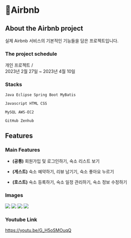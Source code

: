 # 🏡Airbnb


## About the Airbnb project

실제 Airbnb 서비스의 기본적인 기능들을 담은 프로젝트입니다. 

### The project schedule

개인 프로젝트 /
<br> 2023년 2월 27일 ~ 2023년 4월 10일

### Stacks

```
Java Eclipse Spring Boot MyBatis

Javascript HTML CSS

MySQL AWS-EC2

GitHub Zenhub
```

## Features

### Main Features

* **(공통)** 회원가입 및 로그인하기, 숙소 리스트 보기

* **(게스트)** 숙소 예약하기, 리뷰 남기기, 숙소 좋아요 누르기
  
* **(호스트)** 숙소 등록하기, 숙소 일정 관리하기, 숙소 정보 수정하기

### Images

<img src="https://github.com/hwjw20/airbnb/assets/121436436/9548cfe0-1896-4ccb-b96f-81eb593f98b8">
<img src="https://github.com/hwjw20/airbnb/assets/121436436/11d47e15-a13a-4b30-a9f8-fffb2936431a">
<img src="https://github.com/hwjw20/airbnb/assets/121436436/f1698404-411e-4964-9a88-660398af359f"> 
<img src="https://github.com/hwjw20/airbnb/assets/121436436/1fe699f2-0857-41cd-bcfc-83cb334a23f0">

### Youtube Link

https://youtu.be/G_H5oSMOuqQ

